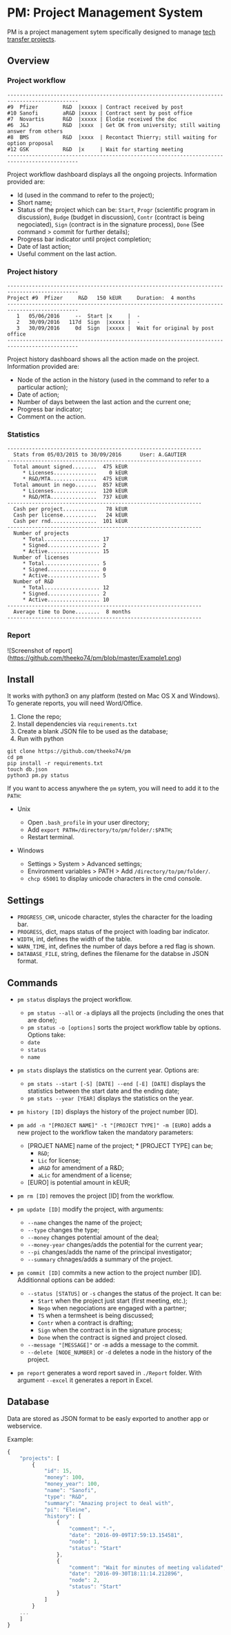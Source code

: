 PM: Project Management System
=======================================

PM is a project management sytem specifically designed to manage [tech transfer projects](https://en.wikipedia.org/wiki/Technology_transfer).


## Overview

### Project workflow

```
---------------------------------------------------------------------------------------------
#9  Pfizer        R&D  |xxxxx | Contract received by post          
#10 Sanofi        aR&D |xxxxx | Contract sent by post office       
#7  Novartis      R&D  |xxxxx | Elodie received the doc            
#6  J&J           R&D  |xxxx  | Get OK from university; still waiting answer from others
#8  BMS           R&D  |xxxx  | Recontact Thierry; still waiting for option proposal
#12 GSK           R&D  |x     | Wait for starting meeting 
---------------------------------------------------------------------------------------------           
```

Project workflow dashboard displays all the ongoing projects.
Information provided are:
* Id (used in the command to refer to the project);
* Short name;
* Status of the project which can be: `Start`, `Progr` (scientific program in discussion), `Budge` (budget in discussion), `Contr` (contract is being negociated), `Sign` (contract is in the signature process), `Done` (See command > commit for further details);
* Progress bar indicator until project completion;
* Date of last action;
* Useful comment on the last action.



### Project history

```
---------------------------------------------------------------------------------------------
Project #9  Pfizer     R&D   150 kEUR     Duration:  4 months
---------------------------------------------------------------------------------------------
   1   05/06/2016     --  Start |x     |  -                                  
   2   30/09/2016   117d  Sign  |xxxxx |  -                                  
   3   30/09/2016     0d  Sign  |xxxxx |  Wait for original by post office
---------------------------------------------------------------------------------------------    
```

Project history dashboard shows all the action made on the project.
Information provided are:
* Node of the action in the history (used in the command to refer to a particular action);
* Date of action;
* Number of days between the last action and the current one;
* Progress bar indicator;
* Comment on the action.



### Statistics

```
---------------------------------------------------------------
  Stats from 05/03/2015 to 30/09/2016      User: A.GAUTIER
---------------------------------------------------------------
  Total amount signed........  475 kEUR
     * Licenses..............    0 kEUR
     * R&D/MTA...............  475 kEUR
  Total amount in nego.......  857 kEUR
     * Licenses..............  120 kEUR
     * R&D/MTA...............  737 kEUR
---------------------------------------------------------------
  Cash per project...........   78 kEUR
  Cash per license...........   24 kEUR
  Cash per rnd...............  101 kEUR
---------------------------------------------------------------
  Number of projects
     * Total.................. 17
     * Signed................. 2
     * Active................. 15
  Number of licenses
     * Total.................. 5
     * Signed................. 0
     * Active................. 5
  Number of R&D
     * Total.................. 12
     * Signed................. 2
     * Active................. 10
---------------------------------------------------------------
  Average time to Done........  8 months
---------------------------------------------------------------
```


### Report

![Screenshot of report]
(https://github.com/theeko74/pm/blob/master/Example1.png)


## Install

It works with python3 on any platform (tested on Mac OS X and Windows).
To generate reports, you will need Word/Office.

1. Clone the repo;
2. Install dependencies via `requirements.txt`
3. Create a blank JSON file to be used as the database;
4. Run with python

```
git clone https://github.com/theeko74/pm
cd pm
pip install -r requirements.txt
touch db.json
python3 pm.py status
```

If you want to access anywhere the `pm` sytem, you will need to add it to the `PATH`:
* Unix
  * Open `.bash_profile` in your user directory;
  * Add `export PATH=/directory/to/pm/folder/:$PATH`;
  * Restart terminal.

* Windows
  * Settings > System > Advanced settings;
  * Environment variables > PATH > Add `/directory/to/pm/folder/`.
  * `chcp 65001` to display unicode characters in the cmd console.



## Settings

* `PROGRESS_CHR`, unicode character, styles the character for the loading bar.
* `PROGRESS`, dict, maps status of the project with loading bar indicator.
* `WIDTH`, int, defines the width of the table.
* `WARN_TIME`, int, defines the number of days before a red flag is shown.
* `DATABASE_FILE`, string, defines the filename for the databse in JSON format.



## Commands

* `pm status` displays the project workflow.
	* `pm status --all` or `-a` diplays all the projects (including the ones that are done);
	* `pm status -o [options]` sorts the project workflow table by options. Options take:
    * `date`
    * `status`
    * `name`

* `pm stats` displays the statistics on the current year. Options are:
	* `pm stats --start [-S] [DATE] --end [-E] [DATE]` displays the statistics between the start date and the ending date;
	* `pm stats --year [YEAR]` displays the statistics on the year.

* `pm history [ID]` displays the history of the project number [ID].

* `pm add -n "[PROJECT NAME]" -t "[PROJECT TYPE]" -m [EURO]` adds a new project to the workflow taken the mandatory parameters:
	* [PROJET NAME] name of the project;
	* [PROJECT TYPE] can be;
		* `R&D`;
		* `Lic` for license;
		* `aR&D` for amendment of a R&D;
		* `aLic` for amendment of a license;
	* [EURO] is potential amount in kEUR;

* `pm rm [ID]` removes the project [ID] from the workflow.

* `pm update [ID]` modify the project, with arguments:
  * `--name` changes the name of the project;
  * `--type` changes the type;
  * `--money` changes potential amount of the deal;
  * `--money-year` changes/adds the potential for the current year;
  * `--pi` changes/adds the name of the principal investigator;
  * `--summary` chnages/adds a summary of the project.


* `pm commit [ID]` commits a new action to the project number [ID]. Additionnal options can be added:
	* `--status [STATUS]` or `-s` changes the status of the project. It can be:
		* `Start` when the project just start (first meeting, etc.);
		* `Nego` when negociations are engaged with a partner;
		* `TS` when a termsheet is being discussed;
		* `Contr` when a contract is drafting;
		* `Sign` when the contract is in the signature process;
		* `Done` when the contract is signed and project closed.
	* `--message "[MESSAGE]"` or `-m` adds a message to the commit.
	* `--delete [NODE_NUMBER]` or `-d` deletes a node in the history of the project.

* `pm report` generates a word report saved in `./Report` folder. With argument `--excel` it generates a report in Excel.


## Database

Data are stored as JSON format to be easly exported to another app or webservice.

Example:
```javascript
{
    "projects": [
        {	
        	"id": 15,
            "money": 100,
            "money_year": 100,
            "name": "Sanofi",
            "type": "R&D",
            "summary": "Amazing project to deal with",
            "pi": "Eleine",
            "history": [
                {
                    "comment": "-",
                    "date": "2016-09-09T17:59:13.154581",
                    "node": 1,
                    "status": "Start"
                },
                {
                    "comment": "Wait for minutes of meeting validated",
                    "date": "2016-09-30T18:11:14.212896",
                    "node": 2,
                    "status": "Start"
                }
            ]
        }
	...
	]
}
```



